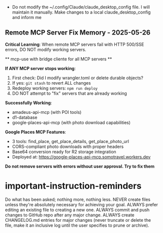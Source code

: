- Do not modify the ~/.config/Claude/claude_desktop_config file. I will maintain it manually. Make changes to a local claude_desktop_config and inform me

## Remote MCP Server Fix Memory - 2025-05-26
**Critical Learning**: When remote MCP servers fail with HTTP 500/SSE errors, DO NOT modify working servers.

** mcp-use with bridge cliente for all MCP servers **

**If ANY MCP server stops working**:
1. First check: Did I modify wrangler.toml or delete durable objects? 
2. If yes: `git stash` to revert ALL changes
3. Redeploy working servers: `npm run deploy`
4. DO NOT attempt to "fix" servers that are already working

**Successfully Working**: 
- amadeus-api-mcp (with POI tools)
- d1-database 
- google-places-api-mcp (with photo download capabilities)

**Google Places MCP Features**:
- 3 tools: find_place, get_place_details, get_place_photo_url
- CORS-compliant photo downloads with proper headers
- Base64 conversion ready for R2 storage integration
- Deployed at: https://google-places-api-mcp.somotravel.workers.dev

**Do not remove servers with errors without user approval. Try to fix them**

# important-instruction-reminders
Do what has been asked; nothing more, nothing less.
NEVER create files unless they're absolutely necessary for achieving your goal.
ALWAYS prefer editing an existing file to creating a new one.
ALWAYS commit and push changes to GitHub repo after any major change.
ALWAYS create CHANGELOG.md entries for major changes (never truncate or delete the file, make it an inclusive log until the user specifies to prune or archive).